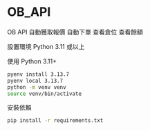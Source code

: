 # OB_API
OB API 自動獲取報價 自動下單 查看倉位 查看餘額

設置環境
Python 3.11 或以上

使用 Python 3.11+
```bash
pyenv install 3.13.7
pyenv local 3.13.7
python -m venv venv
source venv/bin/activate
```

安裝依賴
```bash
pip install -r requirements.txt
```

